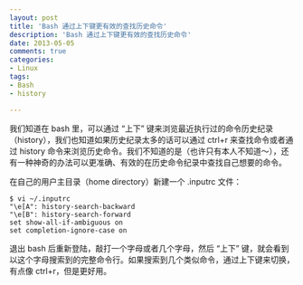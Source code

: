 ```yaml
---
layout: post
title: 'Bash 通过上下键更有效的查找历史命令'
description: 'Bash 通过上下键更有效的查找历史命令'
date: 2013-05-05
comments: true
categories:
- Linux
tags:
- Bash
- history

---
```


我们知道在 bash 里，可以通过 “上下” 键来浏览最近执行过的命令历史纪录（history），我们也知道如果历史纪录太多的话可以通过 ctrl+r 来查找命令或者通过 history 命令来浏览历史命令。我们不知道的是（也许只有本人不知道～），还有一种神奇的办法可以更准确、有效的在历史命令纪录中查找自己想要的命令。

在自己的用户主目录（home directory）新建一个 .inputrc 文件：

```
$ vi ~/.inputrc
"\e[A": history-search-backward
"\e[B": history-search-forward
set show-all-if-ambiguous on
set completion-ignore-case on
```
退出 bash 后重新登陆，敲打一个字母或者几个字母，然后 “上下” 键，就会看到以这个字母搜索到的完整命令行。如果搜索到几个类似命令，通过上下键来切换，有点像 ctrl+r，但是更好用。